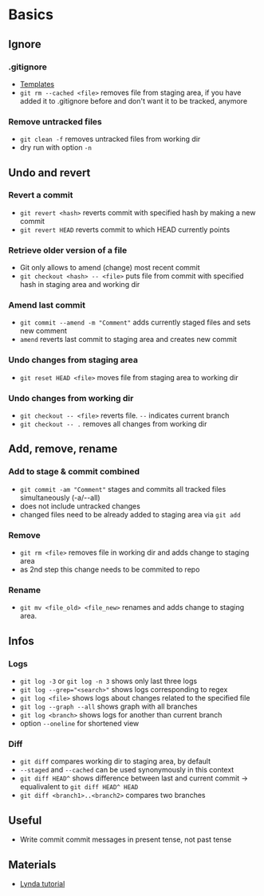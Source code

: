 # Basics


## Ignore

### .gitignore

- [Templates](https://github.com/github/gitignore)
- `git rm --cached <file>` removes file from staging area, if you have added it to .gitignore before and don't want it to be tracked, anymore

### Remove untracked files

- `git clean -f` removes untracked files from working dir
- dry run with option `-n`


## Undo and revert

### Revert a commit

- `git revert <hash>` reverts commit with specified hash by making a new commit
- `git revert HEAD` reverts commit to which HEAD currently points

### Retrieve older version of a file

- Git only allows to amend (change) most recent commit
- `git checkout <hash> -- <file>` puts file from commit with specified hash in staging area and working dir

### Amend last commit

- `git commit --amend -m "Comment"` adds currently staged files and sets new comment
- `amend` reverts last commit to staging area and creates new commit

### Undo changes from staging area

- `git reset HEAD <file>` moves file from staging area to working dir

### Undo changes from working dir

- `git checkout -- <file>` reverts file. `--` indicates current branch
- `git checkout -- .` removes all changes from working dir


## Add, remove, rename

### Add to stage & commit combined

- `git commit -am "Comment"` stages and commits all tracked files simultaneously (-a/--all)
- does not include untracked changes
- changed files need to be already added to staging area via `git add`

### Remove

- `git rm <file>` removes file in working dir and adds change to staging area
- as 2nd step this change needs to be commited to repo

### Rename

- `git mv <file_old> <file_new>` renames <file> and adds change to staging area.


## Infos

### Logs

- `git log -3` or `git log -n 3` shows only last three logs
- `git log --grep="<search>"` shows logs corresponding to regex
- `git log <file>` shows logs about changes related to the specified file
- `git log --graph --all` shows graph with all branches
- `git log <branch>` shows logs for another than current branch
- option `--oneline` for shortened view

### Diff

- `git diff` compares working dir to staging area, by default
- `--staged` and `--cached` can be used synonymously in this context
- `git diff HEAD^` shows difference between last and current commit -> equalivalent to `git diff HEAD^ HEAD`
- `git diff <branch1>..<branch2>` compares two branches


## Useful

- Write commit commit messages in present tense, not past tense


## Materials

- [Lynda tutorial](https://www.lynda.com/Git-tutorials/Git-Essential-Training-Basics-REVISION-2019-Q1/5030978-2.html)
